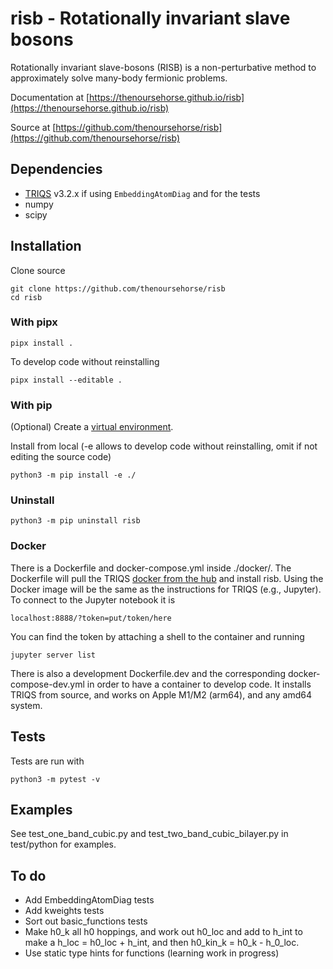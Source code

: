 # risb - Rotationally invariant slave bosons

Rotationally invariant slave-bosons (RISB) is a non-perturbative method to 
approximately solve many-body fermionic problems. 

Documentation at [https://thenoursehorse.github.io/risb](https://thenoursehorse.github.io/risb)

Source at [https://github.com/thenoursehorse/risb](https://github.com/thenoursehorse/risb)

<!-- SPHINX-START -->

## Dependencies

* [TRIQS](https://github.com/TRIQS/triqs) v3.2.x if using `EmbeddingAtomDiag`
and for the tests
* numpy
* scipy

## Installation

Clone source

```
git clone https://github.com/thenoursehorse/risb
cd risb
```

### With pipx

```
pipx install .
```

To develop code without reinstalling

```
pipx install --editable .
```

### With pip

(Optional) Create a 
[virtual environment](https://packaging.python.org/en/latest/tutorials/installing-packages/#creating-virtual-environments).

Install from local (-e allows to develop code without reinstalling, omit if
not editing the source code)

```
python3 -m pip install -e ./
```

### Uninstall

```
python3 -m pip uninstall risb
```

### Docker

There is a Dockerfile and docker-compose.yml inside ./docker/. The Dockerfile will 
pull the TRIQS [docker from the hub](https://hub.docker.com/r/flatironinstitute/triqs) 
and install risb. Using the Docker image will be the same as the instructions 
for TRIQS (e.g., Jupyter). To connect to the Jupyter notebook it is 

```
localhost:8888/?token=put/token/here
```

You can find the token by attaching a shell to the container 
and running

```
jupyter server list
```

There is also a development Dockerfile.dev and the corresponding 
docker-compose-dev.yml in order to have a container to develop code. It 
installs TRIQS from source, and works on Apple M1/M2 (arm64), and any amd64 
system.

## Tests

Tests are run with

```
python3 -m pytest -v
```

## Examples

See test_one_band_cubic.py and test_two_band_cubic_bilayer.py in 
test/python for examples.

## To do

* Add EmbeddingAtomDiag tests
* Add kweights tests
* Sort out basic_functions tests
* Make h0_k all h0 hoppings, and work out h0_loc and add to h_int to make a 
h_loc = h0_loc + h_int, and then h0_kin_k = h0_k - h_0_loc.
* Use static type hints for functions (learning work in progress)